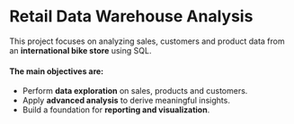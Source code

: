 # Retail Data Warehouse Analysis  

This project focuses on analyzing sales, customers and product data from an **international bike store** using SQL.

#### The main objectives are:
- Perform **data exploration** on sales, products and customers.  
- Apply **advanced analysis** to derive meaningful insights.  
- Build a foundation for **reporting and visualization**.
